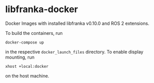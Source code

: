 # libfranka-docker
Docker Images with installed libfranka v0.10.0 and ROS 2 extensions.

To build the containers, run 

	docker-compose up

in the respective `docker_launch_files` directory. To enable display mounting, run

	xhost +local:docker
	
on the host machine.
